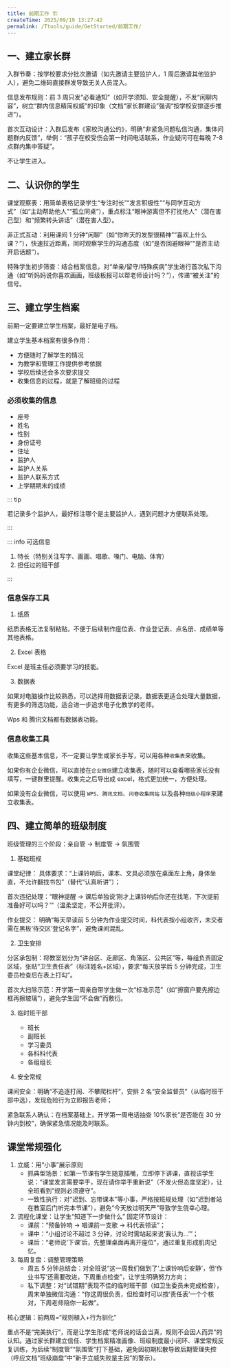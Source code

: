 ```yaml
---
title: 前期工作 🏗️
createTime: 2025/09/19 13:27:42
permalink: /Ttools/guide/GetStarted/前期工作/
---
```


## 一、建立家长群

入群节奏：按学校要求分批次邀请（如先邀请主要监护人，1 周后邀请其他监护人），避免二维码直接群发导致无关人员混入。

信息发布规则：前 3 周只发“必看通知”（如开学须知、安全提醒），不发“闲聊内容”，树立“群内信息精简权威”的印象（文档“家长群建设”强调“按学校安排逐步推进”）。

首次互动设计：入群后发布《家校沟通公约》，明确“非紧急问题私信沟通，集体问题群内反馈”，举例：“孩子在校受伤会第一时间电话联系，作业疑问可在每晚 7-8 点群内集中答疑”。

不让学生进入。

## 二、认识你的学生

课堂观察表：用简单表格记录学生“专注时长”“发言积极性”“与同学互动方式”（如“主动帮助他人”“孤立同桌”），重点标注“眼神游离但不打扰他人”（潜在害己型）和“频繁转头讲话”（潜在害人型）。

非正式互动：利用课间 1 分钟“闲聊”（如“你昨天的发型很精神”“喜欢上什么课？”），快速拉近距离，同时观察学生的沟通态度（如“是否回避眼神”“是否主动开启话题”）。

特殊学生初步筛查：结合档案信息，对“单亲/留守/特殊疾病”学生进行首次私下沟通（如“听妈妈说你喜欢画画，班级板报可以帮老师设计吗？”），传递“被关注”的信号。

## 三、建立学生档案

前期一定要建立学生档案，最好是电子档。

建立学生基本档案有很多作用：

- 方便随时了解学生的情况
- 为教学和管理工作提供参考依据
- 学校后续还会多次要求提交
- 收集信息的过程，就是了解班级的过程

### 必须收集的信息

- 座号
- 姓名
- 性别
- 身份证号
- 住址
- 监护人
- 监护人关系
- 监护人联系方式
- 上学期期末的成绩

::: tip

若记录多个监护人，最好标注哪个是主要监护人，遇到问题才方便联系处理。

:::

::: info 可选信息

1. 特长（特别关注写字、画画、唱歌、嗓门、电脑、体育）
2. 担任过的班干部

:::

### 信息保存工具

1. 纸质 <Badge text="不推荐" type="danger" />

纸质表格无法复制粘贴，不便于后续制作座位表、作业登记表、点名册、成绩单等其他表格。

2. Excel 表格 <Badge text="推荐" type="tip" />

Excel 是班主任必须要学习的技能。

<LinkCard title="Excel 名册模版" href="https://www.kdocs.cn/l/cntFYjEUiuYB" />

3. 数据表 <Badge text="推荐" type="tip" />

如果对电脑操作比较熟悉，可以选择用数据表记录。数据表更适合处理大量数据，有更多的筛选功能，适合进一步追求电子化教学的老师。

Wps 和 腾讯文档都有数据表功能。

<LinkCard title="WPS 数据表模板" href="https://www.kdocs.cn/l/ci5JHZfGjTfk" />
<LinkCard title="WPS 数据表模板（分层）" href="https://www.kdocs.cn/l/clhtnbkCtVaV" />

### 信息收集工具

收集这些基本信息，不一定要让学生或家长手写，可以用各种`收集表`来收集。

如果你有企业微信，可以直接在`企业微信`建立收集表，随时可以查看哪些家长没有填写，一键群里提醒。收集完之后导出成 excel，格式更加统一，方便处理。

如果没有企业微信，可以使用 `WPS`、`腾讯文档`、`问卷收集网站` 以及各种`班级小程序`来建立收集表。

## 四、建立简单的班级制度

班级管理的三个阶段：亲自管 → 制度管 → 氛围管

1. 基础班规

课堂纪律：
具体要求：“上课铃响后，课本、文具必须放在桌面左上角，身体坐直，不允许翻找书包”（替代“认真听讲”）；

首次违纪处理：“眼神提醒 → 课后单独说‘刚才上课铃响后你还在找笔，下次提前准备好可以吗？’”（温柔坚定，不公开批评）。

作业提交：
明确“每天早读前 5 分钟为作业提交时间，科代表按小组收齐，未交者需在黑板‘待交区’登记名字”，避免课间混乱。

2. 卫生安排

分区承包制：将教室划分为“讲台区、走廊区、角落区、公共区”等，每组负责固定区域，张贴“卫生责任表”（标注姓名+区域），要求“每天放学后 5 分钟完成，卫生委员检查后在表上打勾”。

首次大扫除示范：开学第一周亲自带学生做一次“标准示范”（如“擦窗户要先擦边框再擦玻璃”），避免学生因“不会做”而敷衍。

3. 临时班干部

   - 班长
   - 副班长
   - 学习委员
   - 各科科代表
   - 各组组长

4. 安全常规

课间安全：明确“不追逐打闹、不攀爬栏杆”，安排 2 名“安全监督员”（从临时班干部中选），发现危险行为立即报告老师；

紧急联系人确认：在档案基础上，开学第一周电话抽查 10%家长“是否能在 30 分钟内到校”，确保紧急情况能及时联系。

## 课堂常规强化

1. 立威：用“小事”展示原则
   - 抓典型场景：如第一节课有学生随意插嘴，立即停下讲课，直视该学生说：“课堂发言需要举手，现在请你举手重新说”（不发火但态度坚定），让全班看到“规则必须遵守”。
   - 一致性执行：对“迟到、忘带课本”等小事，严格按班规处理（如“迟到者站在教室后门听完本节课”），避免“今天放过明天严”导致学生侥幸心理。
2. 流程化课堂：让学生“知道下一步做什么”
   固定环节设计：
   - 课前：“预备铃响 → 唱课前一支歌 → 科代表领读”；
   - 课中：“小组讨论不超过 3 分钟，讨论时需站起来说‘我认为…’”；
   - 课后：“老师说‘下课’后，先整理桌面再离开座位”，通过重复形成肌肉记忆。
3. 每周复盘：调整管理策略
   - 周五 5 分钟总结会：对全班说“这一周我们做到了‘上课铃响后安静’，但‘作业书写’还需要改进，下周重点检查”，让学生明确努力方向；
   - 私下调整：对“试错期”表现不佳的临时班干部（如卫生委员未完成检查），周末单独微信沟通：“你这周很负责，但检查时可以按‘责任表’一个个核对，下周老师陪你一起做”。

核心逻辑：前两周=“规则植入+行为驯化”

重点不是“完美执行”，而是让学生形成“老师说的话会当真，规则不会因人而异”的认知。通过家长群建立信任、学生档案精准画像、班级制度最小闭环、课堂常规反复训练，为后续“制度管”“氛围管”打下基础，避免因初期松散导致后期管理失控（呼应文档“班级崩盘”中“新手立威失败是主因”的警示）。